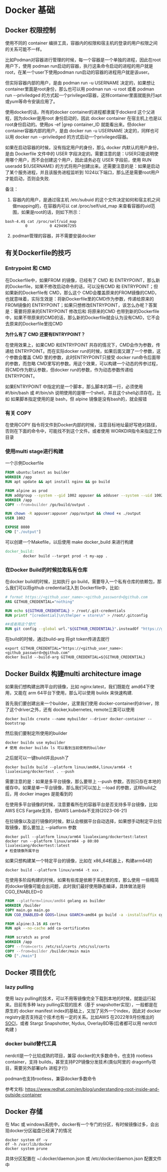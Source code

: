 # Docker 基础

## Docker 权限控制

使用不同的 container 编排工具，容器内的权限和宿主机的登录的用户权限之间的关系可能不一样。

比如Podman对容器进行管理的时候，每一个容器是一个单独的进程，因此在root 用户下，使用 podman run启动的容器，执行这条命令启动的进程的用户就是root，在某一个user下使用podman run启动的容器的进程用户就是该user。

但实际容器内部的用户，是由 podman run -u USERNAME 决定的，如果想让container里面是root身份，那么也可以用 podman run -u root 或者 podman run --priviledged 的方式起一个privileged容器，这样container里面就能执行apt或yum等命令安装应用了。

使用docker的话，所有的docker container的进程都隶属于dockerd 这个父进程，因为docker是用root 身份启动的，因此 docker container 在宿主机上也是以root身份启动的。使用ps -ef |grep container_ID 就能看出来。但docker container容器内部的用户，是由 docker run -u USERNAME 决定的，同样也可以用 docker run --priviledged 的方式启动一个privileged容器。



如果在启动容器的时候，没有指定用户的身份，那么 docker 内默认的用户身份，是由 Dockerfile 文件中的 USER 字段决定的。需要注意的是：USER只能说明使用哪个用户，而不会创建这个用户，因此请务必在 USER 字段前，使用 RUN useradd ${USERNAME} 的方式将用户创建出来。还需要注意的是：如果是启动了某个服务进程，并且该服务进程监听到 1024以下端口，那么还是需要root用户才能启动，否则会失败.



备注：

1. 容器内的用户，是通过宿主机 /etc/subuid 的这个文件决定如何和宿主机之间做mapping的，在容器内可以 cat /proc/self/uid_map 来查看容器的uid范围，如果是root的话，则如下所示：

```
bash-4.4$ cat /proc/self/uid_map
         0          0 4294967295
```

2. podman管理的容器，并不需要安装docker



## 有关Dockerfile的技巧

### Entrypoint 和  CMD

在Dockerfile中，如果FROM 的镜像，已经有了  CMD 和 ENTRYPOINT，那么新的Dockerfile，如果不修改启动命令的话，可以没有CMD 和 ENTRYPOINT；但如果新的Dockerfile有 CMD，那么这个 CMD会覆盖原来的FROM镜像的CMD，也就意味着，实际生效是：将新Dockerfile里的CMD作为参数，传递给原来的FROM镜像的 ENTRYPOINT；如果只想修改ENTRYPOINT，该怎么办呢？答案是：需要将原来的ENTRYPOINT 修改后和 将原来的CMD 也带到新的Dockerfile中，如果不带原来的CMD的话，那么新的Dockerfile就会认为没有CMD，它不会去原来的Dockerfile里找CMD

**为什么有了 CMD 还要有ENTRYPOINT？**

在使用效果上，如果CMD 和ENTRYPOINT 共存的情况下，CMD会作为参数，传递给 ENTRYPOINT。而在实际docker run的时候，如果后面又跟了一个参数，这个参数会覆盖 CMD 里的参数，此时ENTRYPOINT只接受 docker run命令后面带的参数，而忽略 CMD里写的参数。用这个效果，可以构建一个动态的传参过程，将CMD作为默认参数，但docker run的参数，作为动态参数传递给 ENTRYPOINT。

如果ENTRYPOINT 中指定的是一个脚本，那么脚本的第一行，必须使用 #!/bin/bash 或 #!/bin/sh 说明使用的是哪一个shell，并且这个shell必须存在。比如 如果脚本指定使用的是 bash，但 alpine 镜像是没有bash的，就会报错



### 有关 COPY 

在使用COPY 指令将文件到Docker内部的时候，注意目标地址最好写绝对路径，否则在下面的命令中，可能找不到这个文件。或者使用 WORKDIR指令来指定工作目录



### 使用multi stage进行构建

一个示例Dockerfile

```dockerfile
FROM ubuntu:latest as builder
WORKDIR /app
RUN apt update && apt install nginx && go build

FROM alpine as prod
RUN addgroup --system --gid 1002 appuser && adduser --system --uid 1002 --gid 1002 appuser
WORKDIR /app
COPY --from=builder /go/build/output .

RUN chown -R appuser:appuser /app/output && chmod +x ./output
USER 1002

EXPOSE 8080
CMD ["./output"]
```

可以创建一个Makefile，以后使用 make docker_build 来进行构建

```makefile
docker_build:
        docker build --target prod -t my-app .
```





### 在Docker Build的时候拉取私有仓库

在docker build的时候，比如执行 go build，需要导入一个私有仓库的依赖包，那么我们可以将github credential注入到 Dockerfile中，比如:

```dockerfile
# format https://<github_user_name>:<github_password>@github.com
ARG GITHUB_CREDENTIAL="nothing"

RUN echo ${GITHUB_CREDENTIAL} > /root/.git-credentials
RUN printf "[credential]\n\thelper = store\n" > /root/.gitconfig

##或者用这个替代
RUN git config --global url."${GITHUB_CREDENTIAL}".insteadOf "https://github.com"
```

在build的时候，通过build-arg 将git token传进去就行

```
export GITHUB_CREDENTIAL="https://<github_user_name>:<github_password>@github.com"
docker build --build-arg GITHUB_CREDENTIAL=${GITHUB_CREDENTIAL}
```



## Docker Buildx 构建multi architecture image

如果我们想构建出跨平台的镜像，比如 nginx:latest，我们既能在 amd64下使用，又能在 arm 64平台下使用，那么可以使用 buildx 来快速构建.

首先我们要创建出来一个builder，这里我们使用 docker-container的driver，除了这个driver之外，还有 docker,kubernetes, remote三类可以使用

```shell
docker buildx create --name mybuilder --driver docker-container --bootstrap

```

然后我们要制定所使用的builder

```shell
docker buildx use mybuilder
# 使用 docker buildx ls 可以看到当前使用的builder
```

之后就可以一键build并且push了

```shell
docker buildx build --platform linux/amd64,linux/arm64 -t liualexiang/dockertest . --push
```

需要注意的是：如果是多平台镜像，那么要带上 --push 参数，否则只存在本地的缓存中。如果是单一平台镜像，那么我们可以加上 --load 的参数，这样build之后，用 docker images 是能看到的

在使用多平台镜像的时候，注意要看所在的容器平台是否支持多平台镜像，比如AWS ECS Fargate支持，但AWS Lambda不支持(2023-06-21)

在拉镜像以及运行镜像的时候，默认会根据平台自动选择，如果想手动制定平台拉取镜像，那么要加上 --platform 参数

```shell
docker pull --platform linux/arm64 liualexiang/dockertest:latest
docker run --platform linux/arm64 -p 80:80 liualexiang/dockertest:latest
# 检查镜像所属平台
```

如果只想构建某一个特定平台的镜像，比如在 x86_64机器上，构建arm64的

```shell
docker build --platform linux/arm64 -t xxx .
```

在使用多阶段构建的时候，如果有些库是依赖于系统里的库，那么使用 一些精简的docker镜像可能会出问题，此时我们最好使用静态编译，具体做法是将 CGO_ENABLED=0

```dockerfile
FROM --platform=linux/amd64 golang as builder
WORKDIR /builder
COPY main.go main.go
RUN CGO_ENABLED=0 GOOS=linux GOARCH=amd64 go build -a -installsuffix cgo -o main main.go

FROM alpine:3.16 AS certs
RUN apk --no-cache add ca-certificates

FROM scratch as prod
WORKDIR /app
COPY --from=certs /etc/ssl/certs /etc/ssl/certs
COPY --from=builder /builder/main main
CMD ["./main"]

```



## Docker 项目优化

### lazy pulling

使用 lazy pulling的技术，可以不用等镜像完全下载到本地的时候，就能运行起来。目前有多种 lazy pulling实现的技术（基于 snapshotter实现），一般都是在原生的 docker manifest index的基础上，又加了另外一个index，因此对 docker registry是否支持这个技术也有一定的关系。比如AWS 在2022年9月份推出的 [SOCI](https://aws.amazon.com/cn/about-aws/whats-new/2022/09/introducing-seekable-oci-lazy-loading-container-images/)，或者 Stargz Snapshotter, Nydus, OverlayBD等(后者都可以用 nerdctl 构建 )

### docker build替代工具

nerdctl是一个比较成熟的项目，兼容 docker的大多数命令，也支持 rootless container，支持 builds，甚至支持P2P镜像分发技术(类似阿里的 dragonfly项目，需要另外部署ipfs 进程才行)

podman也支持rootless，兼容docker多数命令



参考文档: https://www.redhat.com/en/blog/understanding-root-inside-and-outside-container

## Docker 存储

在 Mac 或 windows系统中，docker有一个专门的分区，有时候镜像过多，会出现docker分区磁盘已经满了的情况

```
docker system df -v
df -h /var/lib/docker
docker system prune

```

具体分区配置在 ~/.docker/daemon.json 或 /etc/docker/daemon.json 配置文件中
